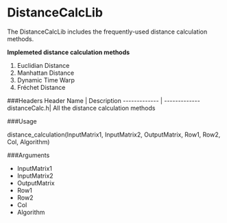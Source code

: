 # DistanceCalcLib
The DistanceCalcLib includes the frequently-used distance calculation methods.

**Implemeted distance calculation methods**

1. Euclidian Distance
2. Manhattan Distance
3. Dynamic Time Warp
4. Fréchet Distance

###Headers
Header Name   | Description
------------- | -------------
distanceCalc.h| All the distance calculation methods

###Usage

distance_calculation(InputMatrix1, InputMatrix2, OutputMatrix, Row1, Row2, Col, Algorithm)


###Arguments
 * InputMatrix1
 * InputMatrix2
 * OutputMatrix
 * Row1
 * Row2
 * Col
 * Algorithm





